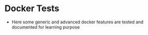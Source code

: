 # Docker Tests

- Here some generic and advanced docker features are tested and documented for learning purpose
